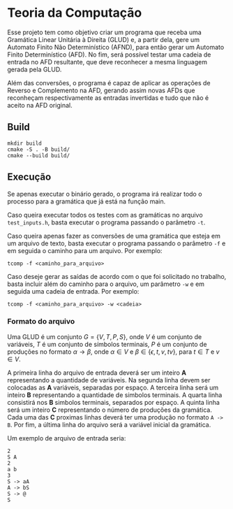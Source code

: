# Teoria da Computação

Esse projeto tem como objetivo criar um programa que receba uma Gramática Linear Unitária à Direita (GLUD) e, a partir dela, gere um Automato Finito Não Determinístico (AFND), para então gerar um Automato Finito Determinístico (AFD). No fim, será possível testar uma cadeia de entrada no AFD resultante, que deve reconhecer a mesma linguagem gerada pela GLUD.

Além das conversões, o programa é capaz de aplicar as operações de Reverso e Complemento na AFD, gerando assim novas AFDs que reconheçam respectivamente as entradas invertidas e tudo que não é aceito na AFD original.

## Build

```
mkdir build
cmake -S . -B build/
cmake --build build/
```

## Execução

Se apenas executar o binário gerado, o programa irá realizar todo o processo para a gramática que já está na função main.

Caso queira executar todos os testes com as gramáticas no arquivo `test_inputs.h`, basta executar o programa passando o parâmetro `-t`.

Caso queira apenas fazer as conversões de uma gramática que esteja em um arquivo de texto, basta executar o programa passando o parâmetro `-f` e em seguida o caminho para um arquivo. Por exemplo:

```
tcomp -f <caminho_para_arquivo>
```

Caso deseje gerar as saídas de acordo com o que foi solicitado no trabalho, basta incluir além do caminho para o arquivo, um parâmetro `-w` e em seguida uma cadeia de entrada. Por exemplo:

```
tcomp -f <caminho_para_arquivo> -w <cadeia>
```

### Formato do arquivo

Uma GLUD é um conjunto $G = \{V, T, P, S\}$, onde $V$ é um conjunto de variáveis, $T$ é um conjunto de símbolos terminais, $P$ é um conjunto de produções no formato $\alpha \rightarrow \beta$, onde $\alpha \in V$ e $\beta \in \{\epsilon, t, v, tv\}$, para $t \in T$ e $v \in V$.

A primeira linha do arquivo de entrada deverá ser um inteiro **A** representando a quantidade de variáveis. Na segunda linha devem ser colocadas as **A** variáveis, separadas por espaço. A terceira linha será um inteiro **B** representando a quantidade de simbolos terminais. A quarta linha consistirá nos **B** simbolos terminais, separados por espaço. A quinta linha será um inteiro **C** representando o número de produções da gramática. Cada uma das **C** proximas linhas deverá ter uma produção no formato  `A -> B`. Por fim, a última linha do arquivo será a variável inicial da gramática.

Um exemplo de arquivo de entrada seria:

```
2
S A
2
a b
3
S -> aA
A -> bS
S -> @
S
```